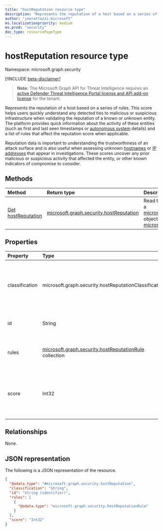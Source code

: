 ```yaml
---
title: "hostReputation resource type"
description: "Represents the reputation of a host based on a series of rules."
author: "joerattazzi-microsoft"
ms.localizationpriority: medium
ms.prod: "security"
doc_type: resourcePageType
---
```


# hostReputation resource type

Namespace: microsoft.graph.security

[!INCLUDE [beta-disclaimer](../../includes/beta-disclaimer.md)]

> **Note:** The Microsoft Graph API for Threat Intelligence requires an [active Defender Threat Intelligence Portal license and API add-on license](https://go.microsoft.com/fwlink/?linkid=2235706) for the tenant.

Represents the reputation of a host based on a series of rules. This score helps users quickly understand any detected ties to malicious or suspicious infrastructure when validating the reputation of a known or unknown entity. The platform provides quick information about the activity of these entities (such as first and last seen timestamps or [autonomous system](../resources/security-autonomoussystem.md) details) and a list of rules that affect the reputation score when applicable.

Reputation data is important to understanding the trustworthiness of an attack surface and is also useful when assessing unknown [hostnames](../resources/security-hostname.md) or [IP addresses](../resources/security-ipaddress.md) that appear in investigations. These scores uncover any prior malicious or suspicious activity that affected the entity, or other known indicators of compromise to consider.

## Methods

|Method|Return type|Description|
|:---|:---|:---|
|[Get hostReputation](../api/security-host-get-reputation.md)|[microsoft.graph.security.hostReputation](../resources/security-hostreputation.md)|Read the properties and relationships of a [microsoft.graph.security.hostReputation](../resources/security-hostreputation.md) object, for a given [microsoft.graph.security.host](../resources/security-host.md).|

## Properties

|Property|Type|Description|
|:---|:---|:---|
|classification|microsoft.graph.security.hostReputationClassification|The calculated reputation of the host. The possible values are: `unknown`, `neutral`, `suspicious`, `malicious`, `unknownFutureValue`.|
|id|String|A system-generated ID for this **hostReputation**.|
|rules|[microsoft.graph.security.hostReputationRule](../resources/security-hostreputationrule.md) collection|A collection of rules that have been used to calculate the classification and score.|
|score|Int32|The calculated score (0-100) of the requested host. A higher value indicates that this [host](../resources/security-host.md) is more likely to be suspicious or malicious.|

## Relationships

None.

## JSON representation

The following is a JSON representation of the resource.
<!-- {
  "blockType": "resource",
  "keyProperty": "id",
  "@odata.type": "microsoft.graph.security.hostReputation",
  "openType": false
}
-->
``` json
{
  "@odata.type": "#microsoft.graph.security.hostReputation",
  "classification": "String",
  "id": "String (identifier)",
  "rules": [
    {
      "@odata.type": "microsoft.graph.security.hostReputationRule"
    }
  ],
  "score": "Int32"
}
```
